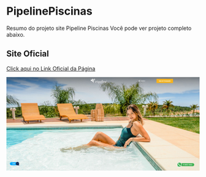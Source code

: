 # PipelinePiscinas
Resumo do projeto site Pipeline Piscinas
Você pode ver projeto completo abaixo.

## Site Oficial
[Click aqui no Link Oficial da Página](https://pipelinepiscinas.com.br)


![Screenshot](pipe.jpg)
